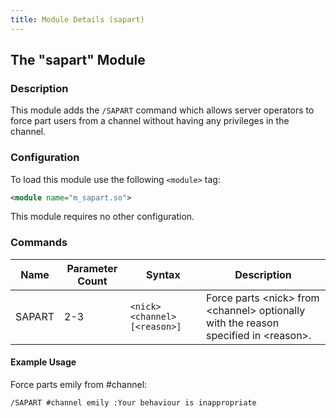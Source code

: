 ```yaml
---
title: Module Details (sapart)
---
```


## The "sapart" Module

### Description

This module adds the `/SAPART` command which allows server operators to force part users from a channel without having any privileges in the channel.

### Configuration

To load this module use the following `<module>` tag:

```xml
<module name="m_sapart.so">
```

This module requires no other configuration.

### Commands

Name   | Parameter Count | Syntax                        | Description
------ | --------------- | ----------------------------- | -----------
SAPART | 2-3             | `<nick> <channel> [<reason>]` | Force parts &lt;nick&gt; from &lt;channel&gt; optionally with the reason specified in &lt;reason&gt;.

#### Example Usage

Force parts emily from #channel:

```plaintext
/SAPART #channel emily :Your behaviour is inappropriate
```
